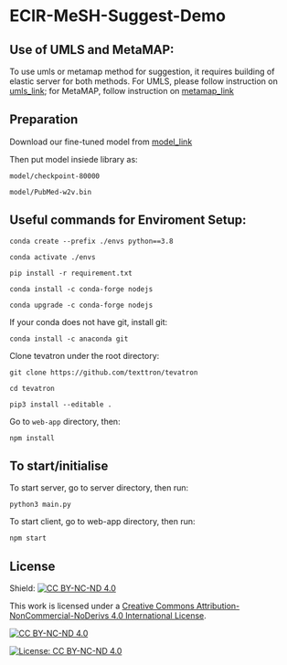 # ECIR-MeSH-Suggest-Demo

## Use of UMLS and MetaMAP:

To use umls or metamap method for suggestion, it requires building of elastic server for both methods. For UMLS, please follow instruction on [umls_link](https://github.com/ielab/elastic-umls); for MetaMAP, follow instruction on [metamap_link](https://lhncbc.nlm.nih.gov/ii/tools/MetaMap/documentation/Installation.html)


## Preparation
Download our fine-tuned model from [model_link](https://drive.google.com/drive/folders/1VF5yeYgHnFtaspWGZNAsUIp-kQyHUzsI?usp=sharing)

Then put model insiede library as:
```
model/checkpoint-80000

model/PubMed-w2v.bin
```


## Useful commands for Enviroment Setup:

`conda create --prefix ./envs python==3.8`

`conda activate ./envs`

`pip install -r requirement.txt`


`conda install -c conda-forge nodejs`

`conda upgrade -c conda-forge nodejs`


If your conda does not have git, install git:

`conda install -c anaconda git`

Clone tevatron under the root directory:

`git clone https://github.com/texttron/tevatron`

`cd tevatron`

`pip3 install --editable .`

Go to `web-app` directory, then:

`npm install`


## To start/initialise

To start server, go to server directory, then run:

`python3 main.py`

To start client, go to web-app directory, then run:

`npm start`

## License

Shield: [![CC BY-NC-ND 4.0][cc-by-nc-nd-shield]][cc-by-nc-nd]

This work is licensed under a
[Creative Commons Attribution-NonCommercial-NoDerivs 4.0 International License][cc-by-nc-nd].

[![CC BY-NC-ND 4.0][cc-by-nc-nd-image]][cc-by-nc-nd]

[cc-by-nc-nd]: http://creativecommons.org/licenses/by-nc-nd/4.0/
[cc-by-nc-nd-image]: https://licensebuttons.net/l/by-nc-nd/4.0/88x31.png
[cc-by-nc-nd-shield]: https://img.shields.io/badge/License-CC%20BY--NC--ND%204.0-lightgrey.svg


[![License: CC BY-NC-ND 4.0](https://licensebuttons.net/l/by-nc-nd/4.0/88x31.png)](https://creativecommons.org/licenses/by-nc-nd/4.0/)





